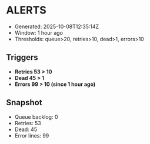 # ALERTS

- Generated: 2025-10-08T12:35:14Z
- Window: 1 hour ago
- Thresholds: queue>20, retries>10, dead>1, errors>10

## Triggers
- **Retries 53 > 10**
- **Dead 45 > 1**
- **Errors 99 > 10 (since 1 hour ago)**

## Snapshot
- Queue backlog: 0
- Retries: 53
- Dead: 45
- Error lines: 99

